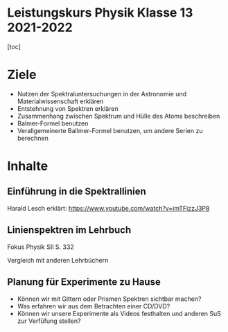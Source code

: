 Leistungskurs Physik Klasse 13 2021-2022
========================================

[toc]

# Ziele

* Nutzen der Spektraluntersuchungen in der Astronomie und Materialwissenschaft erklären
* Entstehnung von Spektren erklären
* Zusammenhang zwischen Spektrum und Hülle des Atoms beschreiben
* Balmer-Formel benutzen
* Verallgemeinerte Ballmer-Formel benutzen, um andere Serien zu berechnen

# Inhalte

## Einführung in die Spektrallinien

Harald Lesch erklärt: https://www.youtube.com/watch?v=imTFizzJ3P8

## Linienspektren im Lehrbuch 

Fokus Physik SII S. 332

Vergleich mit anderen Lehrbüchern

## Planung für Experimente zu Hause

* Können wir mit Gittern oder Prismen Spektren sichtbar machen?
* Was erfahren wir aus dem Betrachten einer CD/DVD?
* Können wir unsere Experimente als Videos festhalten und anderen SuS zur Verfüfung stellen?

